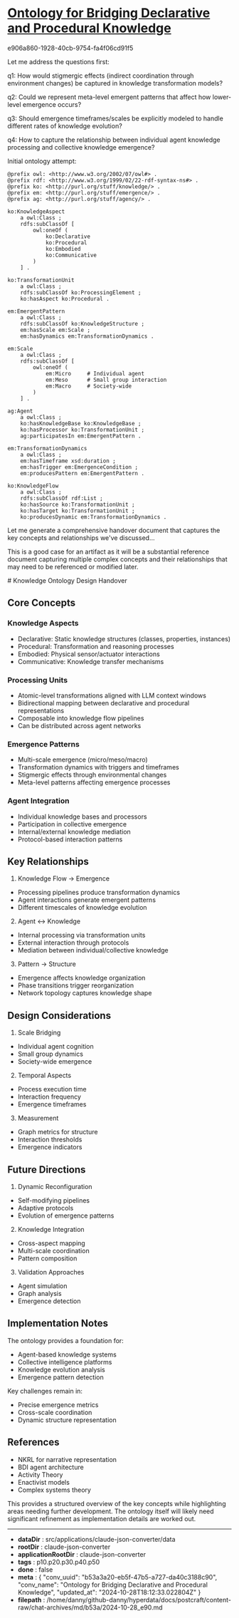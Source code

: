 # [Ontology for Bridging Declarative and Procedural Knowledge](https://claude.ai/chat/b53a3a20-eb5f-47b5-a727-da40c3188c90)

e906a860-1928-40cb-9754-fa4f06cd91f5

 Let me address the questions first:

q1: How would stigmergic effects (indirect coordination through environment changes) be captured in knowledge transformation models?

q2: Could we represent meta-level emergent patterns that affect how lower-level emergence occurs?

q3: Should emergence timeframes/scales be explicitly modeled to handle different rates of knowledge evolution?

q4: How to capture the relationship between individual agent knowledge processing and collective knowledge emergence?

Initial ontology attempt:

```turtle
@prefix owl: <http://www.w3.org/2002/07/owl#> .
@prefix rdf: <http://www.w3.org/1999/02/22-rdf-syntax-ns#> .
@prefix ko: <http://purl.org/stuff/knowledge/> .
@prefix em: <http://purl.org/stuff/emergence/> .
@prefix ag: <http://purl.org/stuff/agency/> .

ko:KnowledgeAspect
    a owl:Class ;
    rdfs:subClassOf [
        owl:oneOf (
            ko:Declarative 
            ko:Procedural
            ko:Embodied
            ko:Communicative
        )
    ] .

ko:TransformationUnit
    a owl:Class ;
    rdfs:subClassOf ko:ProcessingElement ;
    ko:hasAspect ko:Procedural .

em:EmergentPattern 
    a owl:Class ;
    rdfs:subClassOf ko:KnowledgeStructure ;
    em:hasScale em:Scale ;
    em:hasDynamics em:TransformationDynamics .

em:Scale
    a owl:Class ;
    rdfs:subClassOf [
        owl:oneOf (
            em:Micro     # Individual agent
            em:Meso      # Small group interaction  
            em:Macro     # Society-wide
        )
    ] .

ag:Agent
    a owl:Class ;
    ko:hasKnowledgeBase ko:KnowledgeBase ;
    ko:hasProcessor ko:TransformationUnit ;
    ag:participatesIn em:EmergentPattern .

em:TransformationDynamics
    a owl:Class ;
    em:hasTimeframe xsd:duration ;
    em:hasTrigger em:EmergenceCondition ;
    em:producesPattern em:EmergentPattern .

ko:KnowledgeFlow 
    a owl:Class ;
    rdfs:subClassOf rdf:List ;
    ko:hasSource ko:TransformationUnit ;
    ko:hasTarget ko:TransformationUnit ;
    ko:producesDynamic em:TransformationDynamics .
```

Let me generate a comprehensive handover document that captures the key concepts and relationships we've discussed...

<antThinking>This is a good case for an artifact as it will be a substantial reference document capturing multiple complex concepts and their relationships that may need to be referenced or modified later.</antThinking>

<antArtifact identifier="knowledge-ontology-handover" type="text/markdown" title="Knowledge Ontology Design Handover">
# Knowledge Ontology Design Handover

## Core Concepts

### Knowledge Aspects
- Declarative: Static knowledge structures (classes, properties, instances)
- Procedural: Transformation and reasoning processes
- Embodied: Physical sensor/actuator interactions
- Communicative: Knowledge transfer mechanisms

### Processing Units
- Atomic-level transformations aligned with LLM context windows
- Bidirectional mapping between declarative and procedural representations
- Composable into knowledge flow pipelines
- Can be distributed across agent networks

### Emergence Patterns
- Multi-scale emergence (micro/meso/macro)
- Transformation dynamics with triggers and timeframes
- Stigmergic effects through environmental changes
- Meta-level patterns affecting emergence processes

### Agent Integration  
- Individual knowledge bases and processors
- Participation in collective emergence
- Internal/external knowledge mediation
- Protocol-based interaction patterns

## Key Relationships

1. Knowledge Flow → Emergence
- Processing pipelines produce transformation dynamics
- Agent interactions generate emergent patterns
- Different timescales of knowledge evolution

2. Agent ↔ Knowledge
- Internal processing via transformation units
- External interaction through protocols
- Mediation between individual/collective knowledge

3. Pattern → Structure
- Emergence affects knowledge organization
- Phase transitions trigger reorganization
- Network topology captures knowledge shape

## Design Considerations

1. Scale Bridging
- Individual agent cognition
- Small group dynamics
- Society-wide emergence

2. Temporal Aspects
- Process execution time
- Interaction frequency
- Emergence timeframes

3. Measurement
- Graph metrics for structure
- Interaction thresholds
- Emergence indicators

## Future Directions

1. Dynamic Reconfiguration
- Self-modifying pipelines
- Adaptive protocols
- Evolution of emergence patterns

2. Knowledge Integration
- Cross-aspect mapping
- Multi-scale coordination
- Pattern composition

3. Validation Approaches
- Agent simulation
- Graph analysis
- Emergence detection

## Implementation Notes

The ontology provides a foundation for:
- Agent-based knowledge systems
- Collective intelligence platforms
- Knowledge evolution analysis
- Emergence pattern detection

Key challenges remain in:
- Precise emergence metrics
- Cross-scale coordination
- Dynamic structure representation

## References

- NKRL for narrative representation
- BDI agent architecture
- Activity Theory
- Enactivist models
- Complex systems theory
</antArtifact>

This provides a structured overview of the key concepts while highlighting areas needing further development. The ontology itself will likely need significant refinement as implementation details are worked out.

---

* **dataDir** : src/applications/claude-json-converter/data
* **rootDir** : claude-json-converter
* **applicationRootDir** : claude-json-converter
* **tags** : p10.p20.p30.p40.p50
* **done** : false
* **meta** : {
  "conv_uuid": "b53a3a20-eb5f-47b5-a727-da40c3188c90",
  "conv_name": "Ontology for Bridging Declarative and Procedural Knowledge",
  "updated_at": "2024-10-28T18:12:33.022804Z"
}
* **filepath** : /home/danny/github-danny/hyperdata/docs/postcraft/content-raw/chat-archives/md/b53a/2024-10-28_e90.md